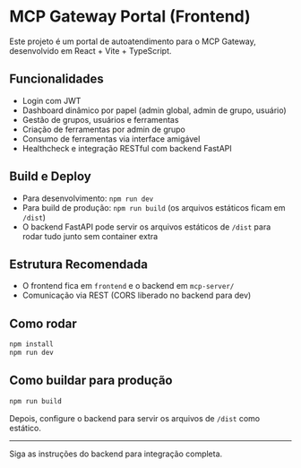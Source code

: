 # MCP Gateway Portal (Frontend)

Este projeto é um portal de autoatendimento para o MCP Gateway, desenvolvido em React + Vite + TypeScript.

## Funcionalidades
- Login com JWT
- Dashboard dinâmico por papel (admin global, admin de grupo, usuário)
- Gestão de grupos, usuários e ferramentas
- Criação de ferramentas por admin de grupo
- Consumo de ferramentas via interface amigável
- Healthcheck e integração RESTful com backend FastAPI

## Build e Deploy
- Para desenvolvimento: `npm run dev`
- Para build de produção: `npm run build` (os arquivos estáticos ficam em `/dist`)
- O backend FastAPI pode servir os arquivos estáticos de `/dist` para rodar tudo junto sem container extra

## Estrutura Recomendada
- O frontend fica em `frontend` e o backend em `mcp-server/`
- Comunicação via REST (CORS liberado no backend para dev)

## Como rodar
```sh
npm install
npm run dev
```

## Como buildar para produção
```sh
npm run build
```

Depois, configure o backend para servir os arquivos de `/dist` como estático.

---

Siga as instruções do backend para integração completa.
